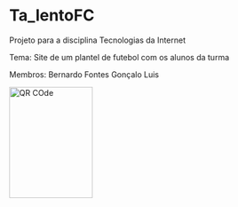 # Ta_lentoFC
Projeto para a disciplina Tecnologias da Internet

Tema: Site de um plantel de futebol com os alunos da turma

Membros: 
Bernardo Fontes
Gonçalo Luis

<img class="jogadores" src="https://cdn.qr-code-generator.com/account31171898/qrcodes/75606244.png?Expires=1701707638Signature=mSIaiwX0AkwQwxiGSE8fTMTwZaPGr-5Vda8qVs5tFEWEtfmwlWwplkWU3Ct-hcZcAqAFbu8SDMF6Wd5BlfnLRbKpVDSBMBfimUlZ6PICYKJmuQwwhk~BtIIePKJLNNjn4rYwG39qIRT5Tw1ODst-Tqaid2zPNpGP9CcFnpG-COmjMy0H~JTPP1JMUjNwaHyKmKdc~Avu1QQ31XIsugLd68C8bn0R2zsgfuQP95nXVqhZQoZtDKCFqlVNxaLWLqxVL1ClVpdTisK~0cO~7ZIzhwox5CiBWyBC1bnBdIKBvZLl9KFFLYl9sVYevk9LWw0~~Py82c1oCdbECoeMb9JP1g__&Key-Pair-Id=KKMPOJU8AYATR" alt="QR COde" width="150" height="200">